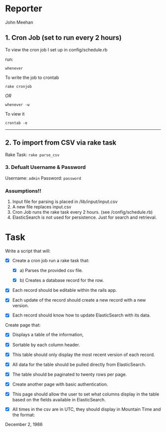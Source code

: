 # Reporter
John Meehan


## 1. Cron Job (set to run every 2 hours)
To view the cron job I set up in config/schedule.rb

run:
```shell
whenever
```

To write the job to crontab
```shell
rake cronjob
```
*OR*
```shell
whenever -w
```

To view it
```shell
crontab -e
```
---

## 2. To import from CSV via rake task
Rake Task:  `rake parse_csv`

### 3. Defualt Username & Password
Username: `admin`
Password: `password`


### Assumptions!!
  1. Input file for parsing is placed in /lib/input/input.csv
  2. A new file replaces input.csv
  3. Cron Job runs the rake task every 2 hours.  (see /config/schedule.rb)
  4. ElasticSearch is not used for persistence. Just for search and retrieval.



# Task

Write a script that will:

- [x] Create a cron job run a rake task that:
  - [x]  a) Parses the provided csv file.
  - [x]  b) Creates a database record for the row.


- [x] Each record should be editable within the rails app.
- [x] Each update of the record should create a new record with a new version.

- [x] Each record should know how to update ElasticSearch with its data.

Create page that:
  - [x] Displays a table of the information,
  - [x] Sortable by each column header.
  - [x] This table should only display the most recent version of each record.

- [x] All data for the table should be pulled directly from ElasticSearch.
- [x] The table should be paginated to twenty rows per page.

- [x] Create another page with basic authentication.
- [x] This page should allow the user to set what columns display in the table based on the fields available in ElasticSearch.


- [x] All times in the csv are in UTC, they should display in Mountain Time and the format:

December 2, 1986
